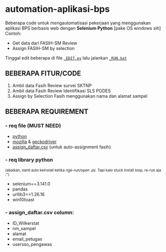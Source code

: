 # automation-aplikasi-bps
Beberapa code untuk mengautomatisasi pekerjaan yang menggunakan aplikasi BPS berbasis web dengan **Selenium Python** [pake OS windows sih]
<br>Contoh:
- Get data dari FASIH-SM Review
- Assign FASIH-SM by selection

Tinggal edit beberapa di file [`_EDIT.py`](/_EDIT.py) lalu jalankan [`_RUN.bat`](/_RUN.bat)

## BEBERAPA FITUR/CODE ###
1. Ambil data Fasih Review survei SKTNP
2. Ambil data Fasih Review Identifikasi SLS PODES
3. Assign by Selection Fasih menggunakan nama dan alamat sampel

## BEBERAPA REQUIREMENT ###

### - req file (MUST NEED)
- [python](https://www.python.org/ftp/python/3.11.0/python-3.11.0-amd64.exe)
- [mozilla](https://www.mozilla.org/firefox/download/thanks/) & [geckodriver](/geckodriver.exe)
- [assign_daftar.csv](/assign_daftar.csv) (untuk auto-assignment fasih)

### - req library python 
<sup>(abaikan, nanti auto keinstall ketika nge-run/open .py. Tapi kalo stuck install loop, re-run aja :")</sup>
- selenium==3.141.0
- pandas
- urllib3==1.26.16
- win10toast

### - assign_daftar.csv column:
- ID_Wilkerstat
- nm_sampel
- alamat
- email_petugas
- usersso_pengawas
